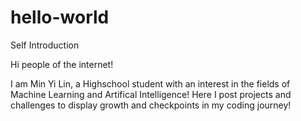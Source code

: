 # hello-world
Self Introduction 

Hi people of the internet!

I am Min Yi Lin, a Highschool student with an interest in the fields of Machine Learning and Artifical Intelligence!
Here I post projects and challenges to display growth and checkpoints in my coding journey!

